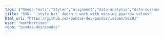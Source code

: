 ```yaml
---
tags: ["Needs-Tests","Styler","alignment","data-analysis","data-science","flexible","pandas","python"]
title: "BUG: `.style.bar` doesn't work with missing pyarrow values"
html_url: "https://github.com/pandas-dev/pandas/issues/56283"
user: "mattharrison"
repo: "pandas-dev/pandas"
---
```


